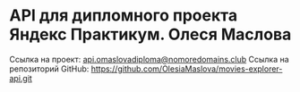 # API для дипломного проекта Яндекс Практикум. Олеся Маслова

Ссылка на проект: api.omaslovadiploma@nomoredomains.club
Ссылка на репозиторий GitHub: https://github.com/OlesiaMaslova/movies-explorer-api.git
